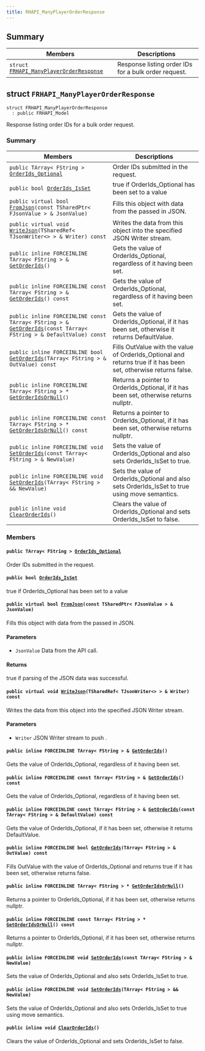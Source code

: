 ```yaml
---
title: RHAPI_ManyPlayerOrderResponse
---
```


## Summary

 Members                        | Descriptions                                
--------------------------------|---------------------------------------------
`struct `[`FRHAPI_ManyPlayerOrderResponse`](#structFRHAPI__ManyPlayerOrderResponse) | Response listing order IDs for a bulk order request.

## struct `FRHAPI_ManyPlayerOrderResponse` <a id="structFRHAPI__ManyPlayerOrderResponse"></a>

```
struct FRHAPI_ManyPlayerOrderResponse
  : public FRHAPI_Model
```

Response listing order IDs for a bulk order request.

### Summary

 Members                        | Descriptions                                
--------------------------------|---------------------------------------------
`public TArray< FString > `[`OrderIds_Optional`](#structFRHAPI__ManyPlayerOrderResponse_1af5e0d38b84bcf2a1d25e4cac805bdbe3) | Order IDs submitted in the request.
`public bool `[`OrderIds_IsSet`](#structFRHAPI__ManyPlayerOrderResponse_1a4d8d90b7d725daeec9bc9fffe92f2412) | true if OrderIds_Optional has been set to a value
`public virtual bool `[`FromJson`](#structFRHAPI__ManyPlayerOrderResponse_1ad55b99fcc8514cb1c03cd0e455f9bcd0)`(const TSharedPtr< FJsonValue > & JsonValue)` | Fills this object with data from the passed in JSON.
`public virtual void `[`WriteJson`](#structFRHAPI__ManyPlayerOrderResponse_1a14672c2bc550d634a32a83df3f260fa6)`(TSharedRef< TJsonWriter<> > & Writer) const` | Writes the data from this object into the specified JSON Writer stream.
`public inline FORCEINLINE TArray< FString > & `[`GetOrderIds`](#structFRHAPI__ManyPlayerOrderResponse_1ad183e9c35ef3bb2d1c0ce4c3c65ba94a)`()` | Gets the value of OrderIds_Optional, regardless of it having been set.
`public inline FORCEINLINE const TArray< FString > & `[`GetOrderIds`](#structFRHAPI__ManyPlayerOrderResponse_1a4b5989a13c157a9e88f4c14f4e85a408)`() const` | Gets the value of OrderIds_Optional, regardless of it having been set.
`public inline FORCEINLINE const TArray< FString > & `[`GetOrderIds`](#structFRHAPI__ManyPlayerOrderResponse_1a0572ab0d33bf50b57613a1cf664ddd7a)`(const TArray< FString > & DefaultValue) const` | Gets the value of OrderIds_Optional, if it has been set, otherwise it returns DefaultValue.
`public inline FORCEINLINE bool `[`GetOrderIds`](#structFRHAPI__ManyPlayerOrderResponse_1adf1cb6e170d91c0e78190c06c19d6143)`(TArray< FString > & OutValue) const` | Fills OutValue with the value of OrderIds_Optional and returns true if it has been set, otherwise returns false.
`public inline FORCEINLINE TArray< FString > * `[`GetOrderIdsOrNull`](#structFRHAPI__ManyPlayerOrderResponse_1a231c7c7a90c782870a348801b85ea96f)`()` | Returns a pointer to OrderIds_Optional, if it has been set, otherwise returns nullptr.
`public inline FORCEINLINE const TArray< FString > * `[`GetOrderIdsOrNull`](#structFRHAPI__ManyPlayerOrderResponse_1a369755bb4e489a9c74e75726f9585af9)`() const` | Returns a pointer to OrderIds_Optional, if it has been set, otherwise returns nullptr.
`public inline FORCEINLINE void `[`SetOrderIds`](#structFRHAPI__ManyPlayerOrderResponse_1a41f34e323dadf10f2ba06332d9ca157f)`(const TArray< FString > & NewValue)` | Sets the value of OrderIds_Optional and also sets OrderIds_IsSet to true.
`public inline FORCEINLINE void `[`SetOrderIds`](#structFRHAPI__ManyPlayerOrderResponse_1a6b9cb00b7a632570a90e4e8a0766529d)`(TArray< FString > && NewValue)` | Sets the value of OrderIds_Optional and also sets OrderIds_IsSet to true using move semantics.
`public inline void `[`ClearOrderIds`](#structFRHAPI__ManyPlayerOrderResponse_1a972f2d1cdac042f5f23a55c1bb0125fb)`()` | Clears the value of OrderIds_Optional and sets OrderIds_IsSet to false.

### Members

#### `public TArray< FString > `[`OrderIds_Optional`](#structFRHAPI__ManyPlayerOrderResponse_1af5e0d38b84bcf2a1d25e4cac805bdbe3) <a id="structFRHAPI__ManyPlayerOrderResponse_1af5e0d38b84bcf2a1d25e4cac805bdbe3"></a>

Order IDs submitted in the request.

#### `public bool `[`OrderIds_IsSet`](#structFRHAPI__ManyPlayerOrderResponse_1a4d8d90b7d725daeec9bc9fffe92f2412) <a id="structFRHAPI__ManyPlayerOrderResponse_1a4d8d90b7d725daeec9bc9fffe92f2412"></a>

true if OrderIds_Optional has been set to a value

#### `public virtual bool `[`FromJson`](#structFRHAPI__ManyPlayerOrderResponse_1ad55b99fcc8514cb1c03cd0e455f9bcd0)`(const TSharedPtr< FJsonValue > & JsonValue)` <a id="structFRHAPI__ManyPlayerOrderResponse_1ad55b99fcc8514cb1c03cd0e455f9bcd0"></a>

Fills this object with data from the passed in JSON.

#### Parameters
* `JsonValue` Data from the API call.

#### Returns
true if parsing of the JSON data was successful.

#### `public virtual void `[`WriteJson`](#structFRHAPI__ManyPlayerOrderResponse_1a14672c2bc550d634a32a83df3f260fa6)`(TSharedRef< TJsonWriter<> > & Writer) const` <a id="structFRHAPI__ManyPlayerOrderResponse_1a14672c2bc550d634a32a83df3f260fa6"></a>

Writes the data from this object into the specified JSON Writer stream.

#### Parameters
* `Writer` JSON Writer stream to push .

#### `public inline FORCEINLINE TArray< FString > & `[`GetOrderIds`](#structFRHAPI__ManyPlayerOrderResponse_1ad183e9c35ef3bb2d1c0ce4c3c65ba94a)`()` <a id="structFRHAPI__ManyPlayerOrderResponse_1ad183e9c35ef3bb2d1c0ce4c3c65ba94a"></a>

Gets the value of OrderIds_Optional, regardless of it having been set.

#### `public inline FORCEINLINE const TArray< FString > & `[`GetOrderIds`](#structFRHAPI__ManyPlayerOrderResponse_1a4b5989a13c157a9e88f4c14f4e85a408)`() const` <a id="structFRHAPI__ManyPlayerOrderResponse_1a4b5989a13c157a9e88f4c14f4e85a408"></a>

Gets the value of OrderIds_Optional, regardless of it having been set.

#### `public inline FORCEINLINE const TArray< FString > & `[`GetOrderIds`](#structFRHAPI__ManyPlayerOrderResponse_1a0572ab0d33bf50b57613a1cf664ddd7a)`(const TArray< FString > & DefaultValue) const` <a id="structFRHAPI__ManyPlayerOrderResponse_1a0572ab0d33bf50b57613a1cf664ddd7a"></a>

Gets the value of OrderIds_Optional, if it has been set, otherwise it returns DefaultValue.

#### `public inline FORCEINLINE bool `[`GetOrderIds`](#structFRHAPI__ManyPlayerOrderResponse_1adf1cb6e170d91c0e78190c06c19d6143)`(TArray< FString > & OutValue) const` <a id="structFRHAPI__ManyPlayerOrderResponse_1adf1cb6e170d91c0e78190c06c19d6143"></a>

Fills OutValue with the value of OrderIds_Optional and returns true if it has been set, otherwise returns false.

#### `public inline FORCEINLINE TArray< FString > * `[`GetOrderIdsOrNull`](#structFRHAPI__ManyPlayerOrderResponse_1a231c7c7a90c782870a348801b85ea96f)`()` <a id="structFRHAPI__ManyPlayerOrderResponse_1a231c7c7a90c782870a348801b85ea96f"></a>

Returns a pointer to OrderIds_Optional, if it has been set, otherwise returns nullptr.

#### `public inline FORCEINLINE const TArray< FString > * `[`GetOrderIdsOrNull`](#structFRHAPI__ManyPlayerOrderResponse_1a369755bb4e489a9c74e75726f9585af9)`() const` <a id="structFRHAPI__ManyPlayerOrderResponse_1a369755bb4e489a9c74e75726f9585af9"></a>

Returns a pointer to OrderIds_Optional, if it has been set, otherwise returns nullptr.

#### `public inline FORCEINLINE void `[`SetOrderIds`](#structFRHAPI__ManyPlayerOrderResponse_1a41f34e323dadf10f2ba06332d9ca157f)`(const TArray< FString > & NewValue)` <a id="structFRHAPI__ManyPlayerOrderResponse_1a41f34e323dadf10f2ba06332d9ca157f"></a>

Sets the value of OrderIds_Optional and also sets OrderIds_IsSet to true.

#### `public inline FORCEINLINE void `[`SetOrderIds`](#structFRHAPI__ManyPlayerOrderResponse_1a6b9cb00b7a632570a90e4e8a0766529d)`(TArray< FString > && NewValue)` <a id="structFRHAPI__ManyPlayerOrderResponse_1a6b9cb00b7a632570a90e4e8a0766529d"></a>

Sets the value of OrderIds_Optional and also sets OrderIds_IsSet to true using move semantics.

#### `public inline void `[`ClearOrderIds`](#structFRHAPI__ManyPlayerOrderResponse_1a972f2d1cdac042f5f23a55c1bb0125fb)`()` <a id="structFRHAPI__ManyPlayerOrderResponse_1a972f2d1cdac042f5f23a55c1bb0125fb"></a>

Clears the value of OrderIds_Optional and sets OrderIds_IsSet to false.

